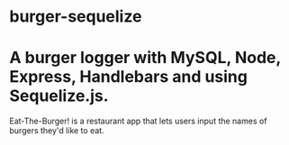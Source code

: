 # burger-sequelize

# A burger logger with MySQL, Node, Express, Handlebars and using Sequelize.js. 
Eat-The-Burger! is a restaurant app that lets users input the names of burgers they'd like to eat.


